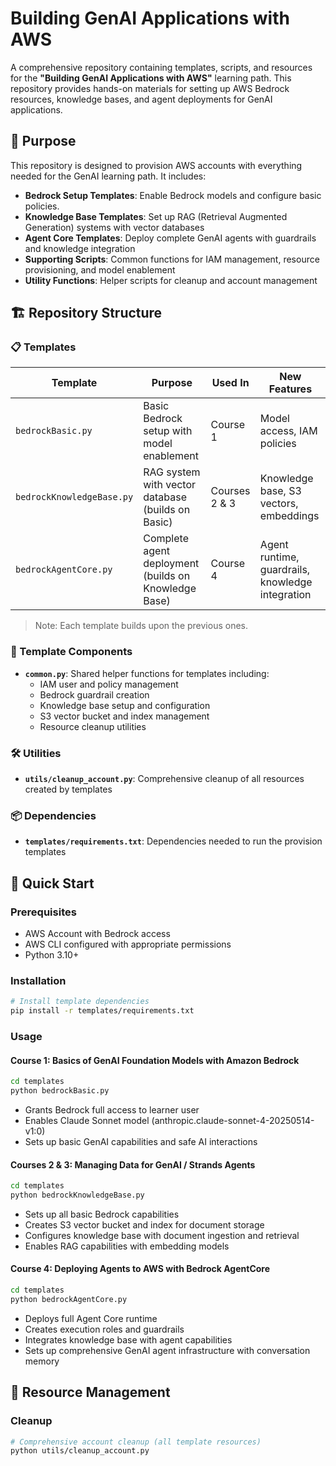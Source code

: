 # Building GenAI Applications with AWS

A comprehensive repository containing templates, scripts, and resources for the **"Building GenAI Applications with AWS"** learning path. This repository provides hands-on materials for setting up AWS Bedrock resources, knowledge bases, and agent deployments for GenAI applications.

## 🎯 Purpose

This repository is designed to provision AWS accounts with everything needed for the GenAI learning path. It includes:

- **Bedrock Setup Templates**: Enable Bedrock models and configure basic policies.
- **Knowledge Base Templates**: Set up RAG (Retrieval Augmented Generation) systems with vector databases
- **Agent Core Templates**: Deploy complete GenAI agents with guardrails and knowledge integration
- **Supporting Scripts**: Common functions for IAM management, resource provisioning, and model enablement
- **Utility Functions**: Helper scripts for cleanup and account management

## 🏗 Repository Structure

### 📋 Templates


| Template | Purpose | Used In | New Features |
|----------|---------|---------|----------|
| `bedrockBasic.py` | Basic Bedrock setup with model enablement | Course 1 | Model access, IAM policies |
| `bedrockKnowledgeBase.py` | RAG system with vector database (builds on Basic) | Courses 2 & 3 | Knowledge base, S3 vectors, embeddings |
| `bedrockAgentCore.py` | Complete agent deployment (builds on Knowledge Base) | Course 4 | Agent runtime, guardrails, knowledge integration |

> Note: Each template builds upon the previous ones.

### 🔧 Template Components

- **`common.py`**: Shared helper functions for templates including:
  - IAM user and policy management
  - Bedrock guardrail creation
  - Knowledge base setup and configuration
  - S3 vector bucket and index management
  - Resource cleanup utilities


### 🛠 Utilities

- **`utils/cleanup_account.py`**: Comprehensive cleanup of all resources created by templates

### 📦 Dependencies

- **`templates/requirements.txt`**: Dependencies needed to run the provision templates


## 🚀 Quick Start

### Prerequisites
- AWS Account with Bedrock access
- AWS CLI configured with appropriate permissions
- Python 3.10+

### Installation
```bash
# Install template dependencies
pip install -r templates/requirements.txt
```

### Usage

#### Course 1: Basics of GenAI Foundation Models with Amazon Bedrock
```bash
cd templates
python bedrockBasic.py
```
- Grants Bedrock full access to learner user
- Enables Claude Sonnet model (anthropic.claude-sonnet-4-20250514-v1:0)
- Sets up basic GenAI capabilities and safe AI interactions

#### Courses 2 & 3: Managing Data for GenAI / Strands Agents
```bash
cd templates  
python bedrockKnowledgeBase.py
```
- Sets up all basic Bedrock capabilities
- Creates S3 vector bucket and index for document storage
- Configures knowledge base with document ingestion and retrieval
- Enables RAG capabilities with embedding models

#### Course 4: Deploying Agents to AWS with Bedrock AgentCore
```bash
cd templates
python bedrockAgentCore.py
```
- Deploys full Agent Core runtime
- Creates execution roles and guardrails
- Integrates knowledge base with agent capabilities
- Sets up comprehensive GenAI agent infrastructure with conversation memory

## 🔄 Resource Management

### Cleanup

```bash
# Comprehensive account cleanup (all template resources)
python utils/cleanup_account.py
```


